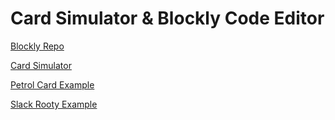# Card Simulator & Blockly Code Editor

[Blockly Repo](https://github.com/devinpearson/investec-blockly)

[Card Simulator](https://github.com/devinpearson/card-code-cli)

[Petrol Card Example](./petrol_card.js) 

[Slack Rooty Example](./slack_rooty.js)